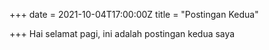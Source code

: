 +++
date = 2021-10-04T17:00:00Z
title = "Postingan Kedua"

+++
Hai selamat pagi, ini adalah postingan kedua saya